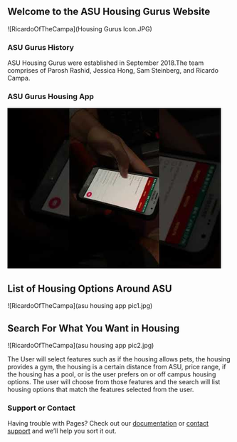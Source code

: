 ## Welcome to the ASU Housing Gurus Website
![RicardoOfTheCampa](Housing Gurus Icon.JPG)

### ASU Gurus History

ASU Housing Gurus were established in September 2018.The team comprises of Parosh Rashid, Jessica Hong, Sam Steinberg, and Ricardo Campa.



### ASU Gurus Housing App
[![This is the MVP1](asuhousinggurusthumbnail.jpg)](https://www.youtube.com/watch?v=dwEN7fCzl1A&feature=youtu.be "My Video")

## List of Housing Options Around ASU
![RicardoOfTheCampa](asu housing app pic1.jpg)

## Search For What You Want in Housing
![RicardoOfTheCampa](asu housing app pic2.jpg)

The User will select features such as if the housing allows pets, the housing provides a gym, the housing is a certain distance from ASU, price range, if the housing has a pool, or is the user prefers on or off campus housing options. The user will choose from those features and the search will list housing options that match the features selected from the user. 


### Support or Contact

Having trouble with Pages? Check out our [documentation](https://help.github.com/categories/github-pages-basics/) or [contact support](https://github.com/contact) and we’ll help you sort it out.
